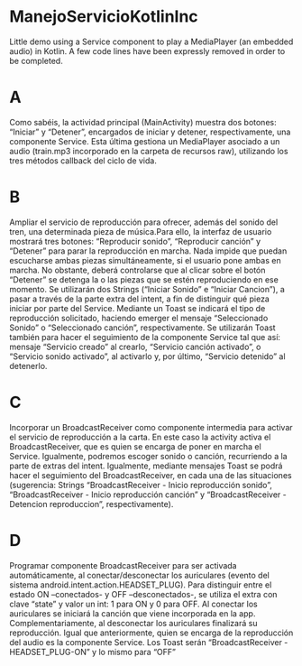 # ManejoServicioKotlinInc
Little demo using a Service component to play a MediaPlayer (an embedded audio) in Kotlin. A few code lines have been expressly removed in order to be completed.

# A
Como sabéis, la actividad principal (MainActivity) muestra dos botones: “Iniciar” y “Detener”, encargados de iniciar y detener, respectivamente, una componente Service. Esta última gestiona un MediaPlayer asociado a un audio (train.mp3 incorporado en la carpeta de recursos raw), utilizando los tres métodos callback del ciclo de vida.
# B
Ampliar el servicio de reproducción para ofrecer, además del sonido del tren, una determinada pieza de música.Para ello, la interfaz de usuario mostrará tres botones: “Reproducir sonido”, “Reproducir canción” y “Detener” para parar la reproducción en marcha. Nada impide que puedan escucharse ambas piezas simultáneamente, si el usuario pone ambas en marcha. No obstante, deberá controlarse que al clicar sobre el botón “Detener” se detenga la o las piezas que se estén reproduciendo en ese momento. Se utilizarán dos Strings (“Iniciar Sonido” e “Iniciar Cancion”), a pasar a través de la parte extra del intent, a fin de distinguir qué pieza iniciar por parte del Service. Mediante un Toast se indicará el tipo de reproducción solicitado, haciendo emerger el mensaje “Seleccionado Sonido” o “Seleccionado canción”, respectivamente. Se utilizarán Toast también para hacer el seguimiento de la componente Service tal que así: mensaje “Servicio creado” al crearlo, “Servicio canción activado”, o “Servicio sonido activado”, al activarlo y, por último, “Servicio detenido” al detenerlo.
# C 
Incorporar un BroadcastReceiver como componente intermedia para activar el servicio de reproducción a la carta. En este caso la activity activa el BroadcastReceiver, que es quien se encarga de poner en marcha el Service. Igualmente, podremos escoger sonido o canción, recurriendo a la parte de extras del intent. Igualmente, mediante mensajes Toast se podrá hacer el seguimiento del BroadcastReceiver, en cada una de las situaciones (sugerencia: Strings “BroadcastReceiver - Inicio reproducción sonido”, “BroadcastReceiver - Inicio reproducción canción” y “BroadcastReceiver - Detencion reproduccion”, respectivamente).
# D
Programar componente BroadcastReceiver para ser activada automáticamente, al conectar/desconectar los auriculares (evento del sistema android.intent.action.HEADSET_PLUG). Para distinguir entre el estado ON –conectados- y OFF –desconectados-, se utiliza el extra con clave “state” y valor un int: 1 para ON y 0 para OFF. Al conectar los auriculares se iniciará la canción que viene incorporada en la app. Complementariamente, al desconectar los auriculares finalizará su reproducción. Igual que anteriormente, quien se encarga de la reproducción del audio es la componente Service. Los Toast serán “BroadcastReceiver - HEADSET_PLUG-ON” y lo mismo para “OFF”
